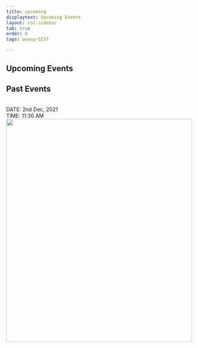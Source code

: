 ```yaml
---
title: upcoming
displaytext: Upcoming Events
layout: col-sidebar
tab: true
order: 0
tags: owasp-SIST

---
```


## Upcoming Events

## Past Events

<br>DATE: 2nd Dec, 2021<br>
TIME: 11:30 AM
<img src="https://raw.githubusercontent.com/OWASP/www-chapter-sathyabama-institute-of-science-and-technology/main/assets/images/OWASP%20POSTER.jpg" width="500" height="600"> 


